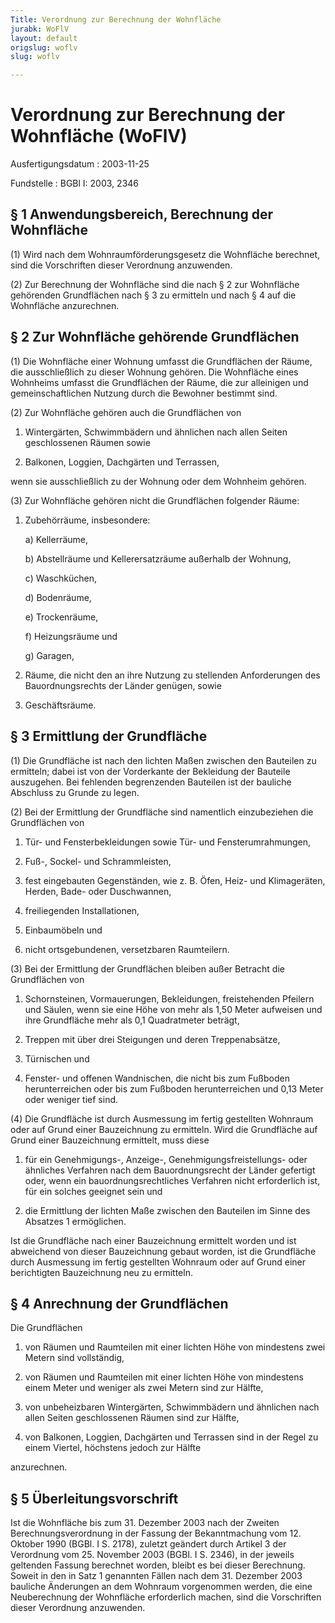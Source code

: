 ```yaml
---
Title: Verordnung zur Berechnung der Wohnfläche
jurabk: WoFlV
layout: default
origslug: woflv
slug: woflv

---
```


# Verordnung zur Berechnung der Wohnfläche (WoFlV)

Ausfertigungsdatum
:   2003-11-25

Fundstelle
:   BGBl I: 2003, 2346



## § 1 Anwendungsbereich, Berechnung der Wohnfläche

(1) Wird nach dem Wohnraumförderungsgesetz die Wohnfläche berechnet,
sind die Vorschriften dieser Verordnung anzuwenden.

(2) Zur Berechnung der Wohnfläche sind die nach § 2 zur Wohnfläche
gehörenden Grundflächen nach § 3 zu ermitteln und nach § 4 auf die
Wohnfläche anzurechnen.


## § 2 Zur Wohnfläche gehörende Grundflächen

(1) Die Wohnfläche einer Wohnung umfasst die Grundflächen der Räume,
die ausschließlich zu dieser Wohnung gehören. Die Wohnfläche eines
Wohnheims umfasst die Grundflächen der Räume, die zur alleinigen und
gemeinschaftlichen Nutzung durch die Bewohner bestimmt sind.

(2) Zur Wohnfläche gehören auch die Grundflächen von

1.  Wintergärten, Schwimmbädern und ähnlichen nach allen Seiten
    geschlossenen Räumen sowie


2.  Balkonen, Loggien, Dachgärten und Terrassen,



wenn sie ausschließlich zu der Wohnung oder dem Wohnheim gehören.

(3) Zur Wohnfläche gehören nicht die Grundflächen folgender Räume:

1.  Zubehörräume, insbesondere:

    a)  Kellerräume,


    b)  Abstellräume und Kellerersatzräume außerhalb der Wohnung,


    c)  Waschküchen,


    d)  Bodenräume,


    e)  Trockenräume,


    f)  Heizungsräume und


    g)  Garagen,





2.  Räume, die nicht den an ihre Nutzung zu stellenden Anforderungen des
    Bauordnungsrechts der Länder genügen, sowie


3.  Geschäftsräume.





## § 3 Ermittlung der Grundfläche

(1) Die Grundfläche ist nach den lichten Maßen zwischen den Bauteilen
zu ermitteln; dabei ist von der Vorderkante der Bekleidung der
Bauteile auszugehen. Bei fehlenden begrenzenden Bauteilen ist der
bauliche Abschluss zu Grunde zu legen.

(2) Bei der Ermittlung der Grundfläche sind namentlich einzubeziehen
die Grundflächen von

1.  Tür- und Fensterbekleidungen sowie Tür- und Fensterumrahmungen,


2.  Fuß-, Sockel- und Schrammleisten,


3.  fest eingebauten Gegenständen, wie z. B. Öfen, Heiz- und Klimageräten,
    Herden, Bade- oder Duschwannen,


4.  freiliegenden Installationen,


5.  Einbaumöbeln und


6.  nicht ortsgebundenen, versetzbaren Raumteilern.




(3) Bei der Ermittlung der Grundflächen bleiben außer Betracht die
Grundflächen von

1.  Schornsteinen, Vormauerungen, Bekleidungen, freistehenden Pfeilern und
    Säulen, wenn sie eine Höhe von mehr als 1,50 Meter aufweisen und ihre
    Grundfläche mehr als 0,1 Quadratmeter beträgt,


2.  Treppen mit über drei Steigungen und deren Treppenabsätze,


3.  Türnischen und


4.  Fenster- und offenen Wandnischen, die nicht bis zum Fußboden
    herunterreichen oder bis zum Fußboden herunterreichen und 0,13 Meter
    oder weniger tief sind.




(4) Die Grundfläche ist durch Ausmessung im fertig gestellten Wohnraum
oder auf Grund einer Bauzeichnung zu ermitteln. Wird die Grundfläche
auf Grund einer Bauzeichnung ermittelt, muss diese

1.  für ein Genehmigungs-, Anzeige-, Genehmigungsfreistellungs- oder
    ähnliches Verfahren nach dem Bauordnungsrecht der Länder gefertigt
    oder, wenn ein bauordnungsrechtliches Verfahren nicht erforderlich
    ist, für ein solches geeignet sein und


2.  die Ermittlung der lichten Maße zwischen den Bauteilen im Sinne des
    Absatzes 1 ermöglichen.



Ist die Grundfläche nach einer Bauzeichnung ermittelt worden und ist
abweichend von dieser Bauzeichnung gebaut worden, ist die Grundfläche
durch Ausmessung im fertig gestellten Wohnraum oder auf Grund einer
berichtigten Bauzeichnung neu zu ermitteln.


## § 4 Anrechnung der Grundflächen

Die Grundflächen

1.  von Räumen und Raumteilen mit einer lichten Höhe von mindestens zwei
    Metern sind vollständig,


2.  von Räumen und Raumteilen mit einer lichten Höhe von mindestens einem
    Meter und weniger als zwei Metern sind zur Hälfte,


3.  von unbeheizbaren Wintergärten, Schwimmbädern und ähnlichen nach allen
    Seiten geschlossenen Räumen sind zur Hälfte,


4.  von Balkonen, Loggien, Dachgärten und Terrassen sind in der Regel zu
    einem Viertel, höchstens jedoch zur Hälfte




anzurechnen.


## § 5 Überleitungsvorschrift

Ist die Wohnfläche bis zum 31. Dezember 2003 nach der Zweiten
Berechnungsverordnung in der Fassung der Bekanntmachung vom 12.
Oktober 1990 (BGBl. I S. 2178), zuletzt geändert durch Artikel 3 der
Verordnung vom 25. November 2003 (BGBl. I S. 2346), in der jeweils
geltenden Fassung berechnet worden, bleibt es bei dieser Berechnung.
Soweit in den in Satz 1 genannten Fällen nach dem 31. Dezember 2003
bauliche Änderungen an dem Wohnraum vorgenommen werden, die eine
Neuberechnung der Wohnfläche erforderlich machen, sind die
Vorschriften dieser Verordnung anzuwenden.

